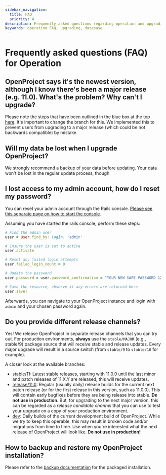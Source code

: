 ```yaml
---
sidebar_navigation:
  title: FAQ
  priority: 4
description: Frequently asked questions regarding operation and upgrading of OpenProject
keywords: operation FAQ, upgrading, database
---
```


# Frequently asked questions (FAQ) for Operation

## OpenProject says it's the newest version, although I know there's been a major release (e.g. 11.0). What's the problem? Why can't I upgrade?

Please note the steps that have been outlined in the blue box at the top [here](../upgrading). It's important to change the branch for this.
We implemented this to prevent users from upgrading to a major release (which could be not backwards compatible) by mistake.

## Will my data be lost when I upgrade OpenProject?

We strongly recommend a [backup](../backing-up) of your data before updating. Your data won't be lost in the regular update process, though.

## I lost access to my admin account, how do I reset my password?

You can reset your admin account through the Rails console. [Please see this separate page on how to start the console](../control/).

Assuming you have started the rails console, perform these steps:

```ruby
# Find the admin user
user = User.find_by! login: 'admin'

# Ensure the user is set to active
user.activate

# Reset any failed login attempts
user.failed_login_count = 0

# Update the password
user.password = user.password_confirmation = "YOUR NEW SAFE PASSWORD 1234!"

# Save the resource, observe if any errors are returned here
user.save!
```

Afterwards, you can navigate to your OpenProject instance and login with `admin` and your chosen password again.

## Do you provide different release channels?

Yes! We release OpenProject in separate release channels that you can try out. For production environments, **always** use the `stable/MAJOR`  (e.g., stable/9) package source that will receive stable and release updates. Every major upgrade will result in a source switch (from `stable/9` to `stable/10` for example).

A closer look at the available branches:

* [stable/11](https://packager.io/gh/opf/openproject/refs/stable/10): Latest stable releases, starting with 11.0.0 until the last minor and patch releases of 11.X.Y are released, this will receive updates.
* [release/11.0](https://packager.io/gh/opf/openproject/refs/release/10.0): Regular (usually daily) release builds for the current next patch release (or for the first release in this version, such as 11.0.0). This will contain early bugfixes before they are being release into stable. **Do not use in production**. But, for upgrading to the next major version, this can be regarded as a _release candidate channel_ that you can use to test your upgrade on a copy of your production environment.
* [dev](https://packager.io/gh/opf/openproject/refs/dev): Daily builds of the current development build of OpenProject. While we try to keep this operable, this may result in broken code and/or migrations from time to time. Use when you're interested what the next release of OpenProject will look like. **Do not use in production!**

## How to backup and restore my OpenProject installation?

Please refer to the [backup documentation](../backing-up) for the packaged installation.


